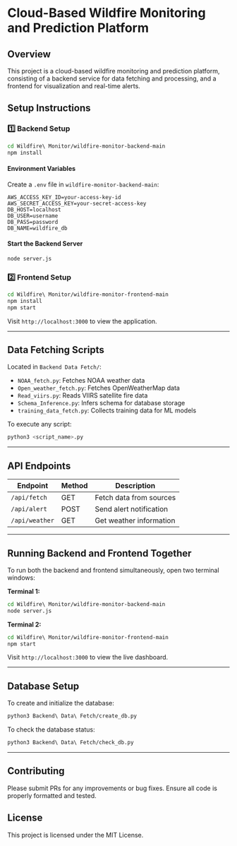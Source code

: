 # Cloud-Based Wildfire Monitoring and Prediction Platform

## Overview
This project is a cloud-based wildfire monitoring and prediction platform, consisting of a backend service for data fetching and processing, and a frontend for visualization and real-time alerts.

## Setup Instructions

### 1️⃣ Backend Setup
```bash
cd Wildfire\ Monitor/wildfire-monitor-backend-main
npm install
```

#### Environment Variables
Create a `.env` file in `wildfire-monitor-backend-main`:
```
AWS_ACCESS_KEY_ID=your-access-key-id
AWS_SECRET_ACCESS_KEY=your-secret-access-key
DB_HOST=localhost
DB_USER=username
DB_PASS=password
DB_NAME=wildfire_db
```

#### Start the Backend Server
```bash
node server.js
```

### 2️⃣ Frontend Setup
```bash
cd Wildfire\ Monitor/wildfire-monitor-frontend-main
npm install
npm start
```

Visit `http://localhost:3000` to view the application.

---

## Data Fetching Scripts
Located in `Backend Data Fetch/`:
- `NOAA_fetch.py`: Fetches NOAA weather data
- `Open_weather_fetch.py`: Fetches OpenWeatherMap data
- `Read_viirs.py`: Reads VIIRS satellite fire data
- `Schema_Inference.py`: Infers schema for database storage
- `training_data_fetch.py`: Collects training data for ML models

To execute any script:
```bash
python3 <script_name>.py
```

---

## API Endpoints
| Endpoint         | Method | Description                |
|------------------|--------|----------------------------|
| `/api/fetch`    | GET    | Fetch data from sources   |
| `/api/alert`    | POST   | Send alert notification   |
| `/api/weather`  | GET    | Get weather information   |

---

## Running Backend and Frontend Together

To run both the backend and frontend simultaneously, open two terminal windows:

**Terminal 1:**
```bash
cd Wildfire\ Monitor/wildfire-monitor-backend-main
node server.js
```

**Terminal 2:**
```bash
cd Wildfire\ Monitor/wildfire-monitor-frontend-main
npm start
```

Visit `http://localhost:3000` to view the live dashboard.

---

## Database Setup
To create and initialize the database:
```bash
python3 Backend\ Data\ Fetch/create_db.py
```

To check the database status:
```bash
python3 Backend\ Data\ Fetch/check_db.py
```

---

## Contributing
Please submit PRs for any improvements or bug fixes. Ensure all code is properly formatted and tested.

## License
This project is licensed under the MIT License.
